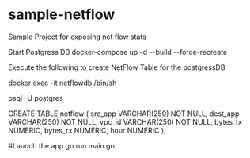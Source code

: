 # sample-netflow
Sample Project for exposing net flow stats

Start Postgress DB
docker-compose up -d --build --force-recreate

Execute the following to create NetFlow Table for the postgressDB

docker exec -it netflowdb /bin/sh

psql -U postgres

CREATE TABLE netflow (
  src_app    VARCHAR(250) NOT NULL,
  dest_app   VARCHAR(250) NOT NULL,
  vpc_id     VARCHAR(250) NOT NULL,
  bytes_tx   NUMERIC,
  bytes_rx   NUMERIC,
  hour       NUMERIC
);

#Launch the app
go run main.go
